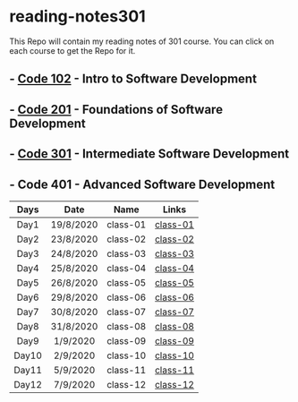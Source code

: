 # reading-notes301

This Repo will contain my reading notes of 301 course.
You can click on each course to get the Repo for it.

## - [Code 102](https://github.com/sayefdeen/reading-notes) - Intro to Software Development

## - [Code 201](https://github.com/sayefdeen/reading-notes201) - Foundations of Software Development

## - [Code 301](https://github.com/sayefdeen/reading-notes301) - Intermediate Software Development

## - Code 401 - Advanced Software Development

| Days  |   Date    |   Name   |                               Links                               |
| :---: | :-------: | :------: | :---------------------------------------------------------------: |
| Day1  | 19/8/2020 | class-01 | [class-01](https://sayefdeen.github.io/reading-notes301/class-01) |
| Day2  | 23/8/2020 | class-02 | [class-02](https://sayefdeen.github.io/reading-notes301/class-02) |
| Day3  | 24/8/2020 | class-03 | [class-03](https://sayefdeen.github.io/reading-notes301/class-03) |
| Day4  | 25/8/2020 | class-04 | [class-04](https://sayefdeen.github.io/reading-notes301/class-04) |
| Day5  | 26/8/2020 | class-05 | [class-05](https://sayefdeen.github.io/reading-notes301/class-05) |
| Day6  | 29/8/2020 | class-06 | [class-06](https://sayefdeen.github.io/reading-notes301/class-06) |
| Day7  | 30/8/2020 | class-07 | [class-07](https://sayefdeen.github.io/reading-notes301/class-07) |
| Day8  | 31/8/2020 | class-08 | [class-08](https://sayefdeen.github.io/reading-notes301/class-08) |
| Day9  | 1/9/2020  | class-09 | [class-09](https://sayefdeen.github.io/reading-notes301/class-09) |
| Day10 | 2/9/2020  | class-10 | [class-10](https://sayefdeen.github.io/reading-notes301/class-10) |
| Day11 | 5/9/2020  | class-11 | [class-11](https://sayefdeen.github.io/reading-notes301/class-11) |
| Day12 | 7/9/2020  | class-12 | [class-12](https://sayefdeen.github.io/reading-notes301/class-12) |
